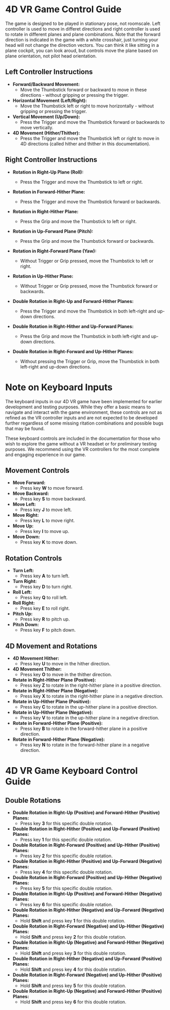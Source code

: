 # 4D VR Game Control Guide

The game is designed to be played in stationary pose, not roomscale. Left controller is used to move in differet directions and right controller is used to rotate in different planes and plane combinations. Note that the forward direction is indicated in the game with a white crosshair, just turning your head will not change the direction vectors. You can think it like sitting in a plane cockpit, you can look aroud, but controls move the plane based on plane orientation, not pilot head orientation. 

## Left Controller Instructions

- **Forward/Backward Movement:**
  - Move the Thumbstick forward or backward to move in these directions - without gripping or pressing the trigger.
- **Horizontal Movement (Left/Right):**
  - Move the Thumbstick left or right to move horizontally - without gripping or pressing the trigger.
- **Vertical Movement (Up/Down):** 
  - Press the Trigger and move the Thumbstick forward or backwards to move vertically.
- **4D Movement (Hither/Thither):**
  - Press the Trigger and move the Thumbstick left or right to move in 4D directions (called hither and thither in this documentation).


## Right Controller Instructions

- **Rotation in Right-Up Plane (Roll):**
  - Press the Trigger and move the Thumbstick to left or right.
- **Rotation in Forward-Hither Plane:**
  - Press the Trigger and move the Thumbstick forward or backwards.
- **Rotation in Right-Hither Plane:**
  - Press the Grip and move the Thumbstick to left or right.
- **Rotation in Up-Forward Plane (Pitch):**
  - Press the Grip and move the Thumbstick forward or backwards.
- **Rotation in Right-Forward Plane (Yaw):**
  - Without Trigger or Grip pressed, move the Thumbstick to left or right.
- **Rotation in Up-Hither Plane:**
  - Without Trigger or Grip pressed, move the Thumbstick forward or backwards.

- **Double Rotation in Right-Up and Forward-Hither Planes:**
  - Press the Trigger and move the Thumbstick in both left-right and up-down directions. 
- **Double Rotation in Right-Hither and Up-Forward Planes:**
  - Press the Grip and move the Thumbstick in both left-right and up-down directions.
- **Double Rotation in Right-Forward and Up-Hither Planes:**
  - Without pressing the Trigger or Grip, move the Thumbstick in both left-right and up-down directions.


# Note on Keyboard Inputs

The keyboard inputs in our 4D VR game have been implemented for earlier development and testing purposes. While they offer a basic means to navigate and interact with the game environment, these controls are not as refined as the VR controller inputs and are not expected to be developed further regardless of some missing ritation combinations and possible bugs that may be found. 

These keyboard controls are included in the documentation for those who wish to explore the game without a VR headset or for preliminary testing purposes. We recommend using the VR controllers for the most complete and engaging experience in our game.

## Movement Controls
- **Move Forward:**
  - Press key **W** to move forward.
- **Move Backward:**
  - Press key **S** to move backward.
- **Move Left:**
  - Press key **J** to move left.
- **Move Right:**
  - Press key **L** to move right.
- **Move Up:**
  - Press key **I** to move up.
- **Move Down:**
  - Press key **K** to move down.

## Rotation Controls
- **Turn Left:**
  - Press key **A** to turn left.
- **Turn Right:**
  - Press key **D** to turn right.
- **Roll Left:**
  - Press key **Q** to roll left.
- **Roll Right:**
  - Press key **E** to roll right.
- **Pitch Up:**
  - Press key **R** to pitch up.
- **Pitch Down:**
  - Press key **F** to pitch down.

## 4D Movement and Rotations
- **4D Movement Hither:**
  - Press key **U** to move in the hither direction.
- **4D Movement Thither:**
  - Press key **O** to move in the thither direction.
- **Rotate in Right-Hither Plane (Positive):**
  - Press key **Z** to rotate in the right-hither plane in a positive direction.
- **Rotate in Right-Hither Plane (Negative):**
  - Press key **X** to rotate in the right-hither plane in a negative direction.
- **Rotate in Up-Hither Plane (Positive):**
  - Press key **C** to rotate in the up-hither plane in a positive direction.
- **Rotate in Up-Hither Plane (Negative):**
  - Press key **V** to rotate in the up-hither plane in a negative direction.
- **Rotate in Forward-Hither Plane (Positive):**
  - Press key **B** to rotate in the forward-hither plane in a positive direction.
- **Rotate in Forward-Hither Plane (Negative):**
  - Press key **N** to rotate in the forward-hither plane in a negative direction.

# 4D VR Game Keyboard Control Guide

## Double Rotations
- **Double Rotation in Right-Up (Positive) and Forward-Hither (Positive) Planes:**
  - Press key **3** for this specific double rotation.
- **Double Rotation in Right-Hither (Positive) and Up-Forward (Positive) Planes:**
  - Press key **1** for this specific double rotation.
- **Double Rotation in Right-Forward (Positive) and Up-Hither (Positive) Planes:**
  - Press key **2** for this specific double rotation.
- **Double Rotation in Right-Hither (Positive) and Up-Forward (Negative) Planes:**
  - Press key **4** for this specific double rotation.
- **Double Rotation in Right-Forward (Positive) and Up-Hither (Negative) Planes:**
  - Press key **5** for this specific double rotation.
- **Double Rotation in Right-Up (Positive) and Forward-Hither (Negative) Planes:**
  - Press key **6** for this specific double rotation.
- **Double Rotation in Right-Hither (Negative) and Up-Forward (Negative) Planes:**
  - Hold **Shift** and press key **1** for this double rotation.
- **Double Rotation in Right-Forward (Negative) and Up-Hither (Negative) Planes:**
  - Hold **Shift** and press key **2** for this double rotation.
- **Double Rotation in Right-Up (Negative) and Forward-Hither (Negative) Planes:**
  - Hold **Shift** and press key **3** for this double rotation.
- **Double Rotation in Right-Hither (Negative) and Up-Forward (Positive) Planes:**
  - Hold **Shift** and press key **4** for this double rotation.
- **Double Rotation in Right-Forward (Negative) and Up-Hither (Positive) Planes:**
  - Hold **Shift** and press key **5** for this double rotation.
- **Double Rotation in Right-Up (Negative) and Forward-Hither (Positive) Planes:**
  - Hold **Shift** and press key **6** for this double rotation.

